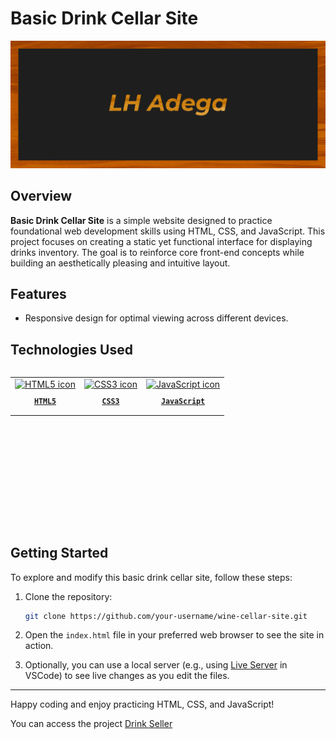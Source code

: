 
# Basic Drink Cellar Site

![Drink Cellar Screenshot](template.png)

## Overview
**Basic Drink Cellar Site** is a simple website designed to practice foundational web development skills using HTML, CSS, and JavaScript. This project focuses on creating a static yet functional interface for displaying drinks inventory. The goal is to reinforce core front-end concepts while building an aesthetically pleasing and intuitive layout.

## Features
- Responsive design for optimal viewing across different devices.

## Technologies Used
<table align="left" height="255px">
  <tr>
    <td align="center">
      <a href="https://developer.mozilla.org/en-US/docs/Web/HTML/">
        <img src="https://skillicons.dev/icons?i=html" width="65px" alt="HTML5 icon"/><br/>
        <sub>
          <b>
            <pre>HTML5</pre>
          </b>
        </sub>
      </a>
    </td>
    <td align="center">
      <a href="https://developer.mozilla.org/en-US/docs/Web/CSS/">
        <img src="https://skillicons.dev/icons?i=css" width="65px" alt="CSS3 icon"/><br/>
        <sub>
          <b>
            <pre>CSS3</pre>
          </b>
        </sub>
      </a>
    </td>
    <td align="center">
      <a href="https://developer.mozilla.org/en-US/docs/Web/JavaScript/">
        <img src="https://skillicons.dev/icons?i=js" width="65px" alt="JavaScript icon"/><br/>
        <sub>
          <b>
            <pre>JavaScript</pre>
          </b>
        </sub>
      </a>
    </td>
  </tr>
</table>
<br/><br/><br/><br/><br/><br/><br/><br/>

## Getting Started
To explore and modify this basic drink cellar site, follow these steps:

1. Clone the repository:
   ```bash
   git clone https://github.com/your-username/wine-cellar-site.git
   ```

2. Open the `index.html` file in your preferred web browser to see the site in action.

3. Optionally, you can use a local server (e.g., using [Live Server](https://marketplace.visualstudio.com/items?itemName=ritwickdey.LiveServer) in VSCode) to see live changes as you edit the files.

---

Happy coding and enjoy practicing HTML, CSS, and JavaScript!

You can access the project [Drink Seller](https://adega-site-js.vercel.app/)
